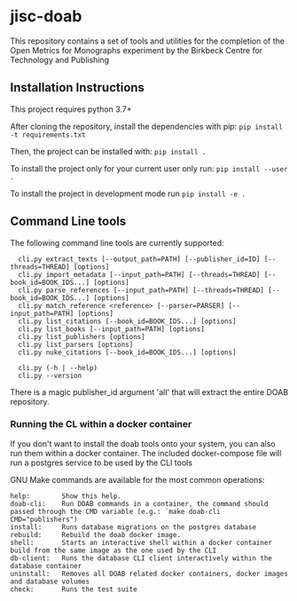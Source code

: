 # jisc-doab

This repository contains a set of tools and utilities for the completion of the Open Metrics for Monographs experiment by the Birkbeck Centre for Technology and Publishing


## Installation Instructions

This project requires python 3.7+

After cloning the repository, install the dependencies with pip:
`pip install -t requirements.txt`

Then, the project can be installed with:
`pip install .`

To install the project only for your current user only run:
`pip install --user .`

To install the project in development mode run
`pip install -e .`

## Command Line tools

The following command line tools are currently supported:

```
  cli.py extract_texts [--output_path=PATH] [--publisher_id=ID] [--threads=THREAD] [options]
  cli.py import_metadata [--input_path=PATH] [--threads=THREAD] [--book_id=BOOK_IDS...] [options]
  cli.py parse_references [--input_path=PATH] [--threads=THREAD] [--book_id=BOOK_IDS...] [options]
  cli.py match_reference <reference> [--parser=PARSER] [--input_path=PATH] [options]
  cli.py list_citations [--book_id=BOOK_IDS...] [options]
  cli.py list_books [--input_path=PATH] [options]
  cli.py list_publishers [options]
  cli.py list_parsers [options]
  cli.py nuke_citations [--book_id=BOOK_IDS...] [options]

  cli.py (-h | --help)
  cli.py --version
```


There is a magic publisher_id argument 'all' that will extract the entire DOAB repository.

### Running the CL within a docker container
If you don't want to install the doab tools onto your system, you can also run them within a docker container.
The included docker-compose file will run a postgres service to be used by the CLI tools

GNU Make commands are available for the most common operations:

```
help:		 Show this help.
doab-cli:	 Run DOAB commands in a container, the command should passed through the CMD variable (e.g.: `make doab-cli CMD="publishers")
install:	 Runs database migrations on the postgres database
rebuild:	 Rebuild the doab docker image.
shell:		 Starts an interactive shell within a docker container build from the same image as the one used by the CLI
db-client:	 Runs the database CLI client interactively within the database container
uninstall:	 Removes all DOAB related docker containers, docker images and database volumes
check:		 Runs the test suite
```
